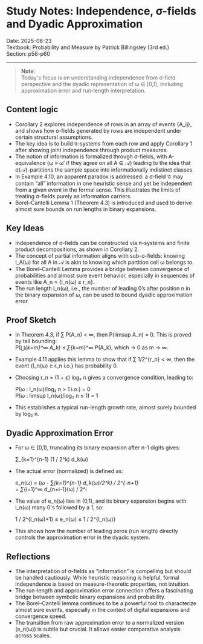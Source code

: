 # Study Notes: Independence, σ-fields and Dyadic Approximation

Date: 2025-06-23  
Textbook: Probability and Measure by Patrick Billingsley (3rd ed.)  
Section: p56-p60  

---

> **Note**:  
> Today's focus is on understanding independence from σ-field perspective and the dyadic representation of ω ∈ [0,1), including approximation error and run-length interpretation.

## Content logic

- Corollary 2 explores independence of rows in an array of events {A_ij}, and shows how σ-fields generated by rows are independent under certain structural assumptions.
- The key idea is to build π-systems from each row and apply Corollary 1 after showing joint independence through product measures.
- The notion of information is formalized through σ-fields, with A-equivalence (ω ≡ ω′ if they agree on all A ∈ 𝒜) leading to the idea that σ(𝒜)-partitions the sample space into informationally indistinct classes.
- In Example 4.10, an apparent paradox is addressed: a σ-field 𝒢 may contain “all” information in one heuristic sense and yet be independent from a given event in the formal sense. This illustrates the limits of treating σ-fields purely as information carriers.
- Borel–Cantelli Lemma 1 (Theorem 4.3) is introduced and used to derive almost sure bounds on run lengths in binary expansions.

## Key Ideas

- Independence of σ-fields can be constructed via π-systems and finite product decompositions, as shown in Corollary 2.
- The concept of partial information aligns with sub-σ-fields: knowing I_A(ω) for all A in 𝒜 is akin to knowing which partition cell ω belongs to.
- The Borel–Cantelli Lemma provides a bridge between convergence of probabilities and almost sure event behavior, especially in sequences of events like A_n = {l_n(ω) ≥ r_n}.
- The run length l_n(ω), i.e., the number of leading 0’s after position n in the binary expansion of ω, can be used to bound dyadic approximation error.

## Proof Sketch

- In Theorem 4.3, if ∑ P(A_n) < ∞, then P(limsup A_n) = 0. This is proved by tail bounding:  
  P(⋃_{k=m}^∞ A_k) ≤ ∑_{k=m}^∞ P(A_k), which → 0 as m → ∞.
- Example 4.11 applies this lemma to show that if ∑ 1/2^{r_n} < ∞, then the event {l_n(ω) ≥ r_n i.o.} has probability 0.
- Choosing r_n = (1 + ε) log₂ n gives a convergence condition, leading to:
  
  P(ω : l_n(ω)/log₂ n > 1 i.o.) = 0  
  P(ω : limsup l_n(ω)/log₂ n ≤ 1) = 1

- This establishes a typical run-length growth rate, almost surely bounded by log₂ n.

## Dyadic Approximation Error

- For ω ∈ [0,1), truncating its binary expansion after n-1 digits gives:

  ∑_{k=1}^{n-1} (1 / 2^k) d_k(ω)

- The actual error (normalized) is defined as:

  e_n(ω) = (ω - ∑_{k=1}^{n-1} d_k(ω)/2^k) / 2^{-n+1}  
         = ∑_{i=1}^∞ d_{n+i-1}(ω) / 2^i

- The value of e_n(ω) lies in (0,1), and its binary expansion begins with l_n(ω) many 0's followed by a 1, so:

  1 / 2^{l_n(ω)+1} ≤ e_n(ω) ≤ 1 / 2^{l_n(ω)}

- This shows how the number of leading zeros (run length) directly controls the approximation error in the dyadic system.

## Reflections

- The interpretation of σ-fields as “information” is compelling but should be handled cautiously. While heuristic reasoning is helpful, formal independence is based on measure-theoretic properties, not intuition.
- The run-length and approximation error connection offers a fascinating bridge between symbolic binary expansions and probability.
- The Borel–Cantelli lemma continues to be a powerful tool to characterize almost sure events, especially in the context of digital expansions and convergence speed.
- The transition from raw approximation error to a normalized version (e_n(ω)) is subtle but crucial. It allows easier comparative analysis across scales.

